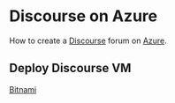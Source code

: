 # Discourse on Azure
How to create a [Discourse](https://www.discourse.org/) forum on [Azure](https://azure.microsoft.com/).

## Deploy Discourse VM
 [Bitnami](https://bitnami.com/)
